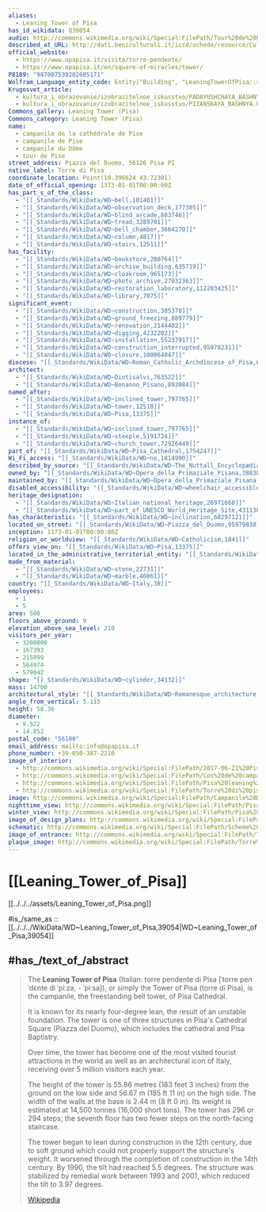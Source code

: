 ```yaml
---
aliases:
  - Leaning Tower of Pisa
has_id_wikidata: Q39054
audio: http://commons.wikimedia.org/wiki/Special:FilePath/Tour%20de%20Pise.ogg
described_at_URL: http://dati.beniculturali.it/iccd/schede/resource/CulturalInstituteOrSite/S013330_Campanile_della_Cattedrale
official_website:
  - https://www.opapisa.it/visita/torre-pendente/
  - https://www.opapisa.it/en/square-of-miracles/tower/
P8189: "987007539202605171"
Wolfram_Language_entity_code: Entity["Building", "LeaningTowerOfPisa::snx99"]
Krugosvet_article:
  - kultura_i_obrazovanie/izobrazitelnoe_iskusstvo/PADAYUSHCHAYA_BASHNYA.html
  - kultura_i_obrazovanie/izobrazitelnoe_iskusstvo/PIZANSKAYA_BASHNYA.html
Commons_gallery: Leaning Tower (Pisa)
Commons_category: Leaning Tower (Pisa)
name:
  - campanile de la cathédrale de Pise
  - campanile de Pise
  - campanile du Dôme
  - tour de Pise
street_address: Piazza del Duomo, 56126 Pisa PI
native_label: Torre di Pisa
coordinate_location: Point(10.396624 43.72301)
date_of_official_opening: 1373-01-01T00:00:00Z
has_part_s_of_the_class:
  - "[[_Standards/WikiData/WD~bell,101401]]"
  - "[[_Standards/WikiData/WD~observation_deck,177305]]"
  - "[[_Standards/WikiData/WD~blind_arcade,883746]]"
  - "[[_Standards/WikiData/WD~tread,3289701]]"
  - "[[_Standards/WikiData/WD~bell_chamber,3664270]]"
  - "[[_Standards/WikiData/WD~column,4817]]"
  - "[[_Standards/WikiData/WD~stairs,12511]]"
has_facility:
  - "[[_Standards/WikiData/WD~bookstore,200764]]"
  - "[[_Standards/WikiData/WD~archive_building,635719]]"
  - "[[_Standards/WikiData/WD~cloakroom,965173]]"
  - "[[_Standards/WikiData/WD~photo_archive,27032363]]"
  - "[[_Standards/WikiData/WD~restoration_laboratory,112203425]]"
  - "[[_Standards/WikiData/WD~library,7075]]"
significant_event:
  - "[[_Standards/WikiData/WD~construction,385378]]"
  - "[[_Standards/WikiData/WD~ground_freezing,889779]]"
  - "[[_Standards/WikiData/WD~renovation,2144402]]"
  - "[[_Standards/WikiData/WD~digging,4232202]]"
  - "[[_Standards/WikiData/WD~installation,55237917]]"
  - "[[_Standards/WikiData/WD~construction_interrupted,95978231]]"
  - "[[_Standards/WikiData/WD~closure,100064047]]"
diocese: "[[_Standards/WikiData/WD~Roman_Catholic_Archdiocese_of_Pisa,658891]]"
architect:
  - "[[_Standards/WikiData/WD~Diotisalvi,763522]]"
  - "[[_Standards/WikiData/WD~Bonanno_Pisano,892084]]"
named_after:
  - "[[_Standards/WikiData/WD~inclined_tower,797765]]"
  - "[[_Standards/WikiData/WD~tower,12518]]"
  - "[[_Standards/WikiData/WD~Pisa,13375]]"
instance_of:
  - "[[_Standards/WikiData/WD~inclined_tower,797765]]"
  - "[[_Standards/WikiData/WD~steeple,5191724]]"
  - "[[_Standards/WikiData/WD~church_tower,72926449]]"
part_of: "[[_Standards/WikiData/WD~Pisa_Cathedral,1754247]]"
Wi_Fi_access: "[[_Standards/WikiData/WD~no,1814990]]"
described_by_source: "[[_Standards/WikiData/WD~The_Nuttall_Encyclopædia,3181656]]"
owned_by: "[[_Standards/WikiData/WD~Opera_della_Primaziale_Pisana,3883875]]"
maintained_by: "[[_Standards/WikiData/WD~Opera_della_Primaziale_Pisana,3883875]]"
disabled_accessibility: "[[_Standards/WikiData/WD~wheelchair_accessible,24192067]]"
heritage_designation:
  - "[[_Standards/WikiData/WD~Italian_national_heritage,26971668]]"
  - "[[_Standards/WikiData/WD~part_of_UNESCO_World_Heritage_Site,43113623]]"
has_characteristic: "[[_Standards/WikiData/WD~inclination,68297121]]"
located_on_street: "[[_Standards/WikiData/WD~Piazza_del_Duomo,95979838]]"
inception: 1173-01-01T00:00:00Z
religion_or_worldview: "[[_Standards/WikiData/WD~Catholicism,1841]]"
offers_view_on: "[[_Standards/WikiData/WD~Pisa,13375]]"
located_in_the_administrative_territorial_entity: "[[_Standards/WikiData/WD~Pisa,13375]]"
made_from_material:
  - "[[_Standards/WikiData/WD~stone,22731]]"
  - "[[_Standards/WikiData/WD~marble,40861]]"
country: "[[_Standards/WikiData/WD~Italy,38]]"
employees:
  - 1
  - 5
area: 500
floors_above_ground: 9
elevation_above_sea_level: 210
visitors_per_year:
  - 3200000
  - 167393
  - 215099
  - 564974
  - 579842
shape: "[[_Standards/WikiData/WD~cylinder,34132]]"
mass: 14700
architectural_style: "[[_Standards/WikiData/WD~Romanesque_architecture,46261]]"
angle_from_vertical: 5.115
height: 58.36
diameter:
  - 9.522
  - 14.852
postal_code: "56100"
email_address: mailto:info@opapisa.it
phone_number: +39-050-387-2210
image_of_interior:
  - http://commons.wikimedia.org/wiki/Special:FilePath/2017-06-21%20Pisa%2014.jpg
  - http://commons.wikimedia.org/wiki/Special:FilePath/Cos%20de%20campanes%20de%20la%20torre%20de%20Pisa.JPG
  - http://commons.wikimedia.org/wiki/Special:FilePath/Pisa%20leaning%20tower%20inside%20%2813829614594%29.jpg
  - http://commons.wikimedia.org/wiki/Special:FilePath/Torre%20di%20pisa%2C%20scala%20interna%2006.JPG
image: http://commons.wikimedia.org/wiki/Special:FilePath/Campanile%20D%C3%B4me%20-%20Pise%20%28IT52%29%20-%202022-08-31%20-%2020.jpg
nighttime_view: http://commons.wikimedia.org/wiki/Special:FilePath/Pisa%20by%20night%20-%20panoramio%20%281%29.jpg
winter_view: http://commons.wikimedia.org/wiki/Special:FilePath/Pisa%2C%202018%2C%20neve%20in%20Piazza%20dei%20Miracoli.jpg
image_of_design_plans: http://commons.wikimedia.org/wiki/Special:FilePath/S03%2006%2001%20008%20image%201069.jpg
schematic: http://commons.wikimedia.org/wiki/Special:FilePath/Scheme%20of%20the%20Leaning%20Tower%20of%20Pisa.svg
image_of_entrance: http://commons.wikimedia.org/wiki/Special:FilePath/Torre%20di%20Pisa%20-%20panoramio%20%281%29.jpg
plaque_image: http://commons.wikimedia.org/wiki/Special:FilePath/Torre%20di%20pisa%2C%20frammento%20iscrizione%20bonanno%20da%20pisa%2001.JPG
---
```


# [[Leaning_Tower_of_Pisa]] 

[[../../../assets/Leaning_Tower_of_Pisa.png]] 

#is_/same_as :: [[../../../WikiData/WD~Leaning_Tower_of_Pisa,39054|WD~Leaning_Tower_of_Pisa,39054]] 

## #has_/text_of_/abstract 

> The **Leaning Tower of Pisa** (Italian: torre pendente di Pisa [ˈtorre penˈdɛnte di ˈpiːza, - ˈpiːsa]), 
> or simply the Tower of Pisa (torre di Pisa), is the campanile, the freestanding bell tower, of Pisa Cathedral. 
> 
> It is known for its nearly four-degree lean, the result of an unstable foundation. 
> The tower is one of three structures in Pisa's Cathedral Square (Piazza del Duomo), 
> which includes the cathedral and Pisa Baptistry. 
> 
> Over time, the tower has become one of the most visited tourist attractions in the world 
> as well as an architectural icon of Italy, receiving over 5 million visitors each year.
>
> The height of the tower is 55.86 metres (183 feet 3 inches) from the ground on the low side and 56.67 m (185 ft 11 in) on the high side. The width of the walls at the base is 2.44 m (8 ft 0 in). Its weight is estimated at 14,500 tonnes (16,000 short tons). The tower has 296 or 294 steps; the seventh floor has two fewer steps on the north-facing staircase.
>
> The tower began to lean during construction in the 12th century, due to soft ground which could not properly support the structure's weight. It worsened through the completion of construction in the 14th century. By 1990, the tilt had reached 5.5 degrees. The structure was stabilized by remedial work between 1993 and 2001, which reduced the tilt to 3.97 degrees.
>
> [Wikipedia](https://en.wikipedia.org/wiki/Leaning%20Tower%20of%20Pisa) 


